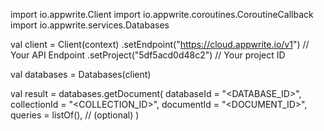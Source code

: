 import io.appwrite.Client
import io.appwrite.coroutines.CoroutineCallback
import io.appwrite.services.Databases

val client = Client(context)
    .setEndpoint("https://cloud.appwrite.io/v1") // Your API Endpoint
    .setProject("5df5acd0d48c2") // Your project ID

val databases = Databases(client)

val result = databases.getDocument(
    databaseId = "<DATABASE_ID>", 
    collectionId = "<COLLECTION_ID>", 
    documentId = "<DOCUMENT_ID>", 
    queries = listOf(), // (optional)
)